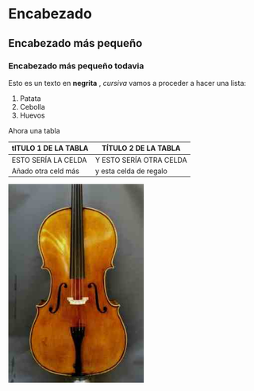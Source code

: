 # Encabezado
## Encabezado más pequeño
###  Encabezado más pequeño todavia
Esto es un texto en **negrita** , *cursiva* 
vamos a proceder a hacer una lista:
1. Patata
2. Cebolla
3. Huevos


Ahora una tabla

tITULO 1 DE LA TABLA|TÍTULO 2 DE LA TABLA
--------------------|---------------------
ESTO SERÍA LA CELDA|Y ESTO SERÍA OTRA CELDA
Añado otra celd más| y esta celda de regalo


![imgaen](violoncello-modelo-stradivarius-cello-violoncello-39103053.jpg)
